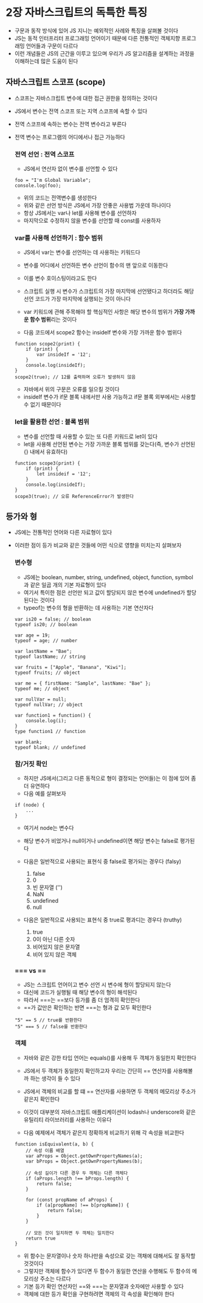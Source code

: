 # 2장 자바스크립트의 독특한 특징

- 구문과 동작 방식에 있어 JS 지니는 예외적인 사례와 특징을 살펴볼 것이다
- JS는 동적 인터프리터 프로그래밍 언어이기 때문에 다른 전통적인 객체지향 프로그래밍 언어들과 구문이 다르다
- 이런 개념들은 JS의 근간을 이루고 있으며 우리가 JS 알고리즘을 설계하는 과정을 이해하는데 많은 도움이 된다

## 자바스크립트 스코프 (scope)

- 스코프는 자바스크립트 변수에 대한 접근 권한을 정의하는 것이다
- JS에서 변수는 전역 스코프 또는 지역 스코프에 속할 수 있다
- 전역 스코프에 속하는 변수는 전역 변수라고 부른다
- 전역 변수는 프로그램의 어디에서나 접근 가능하다

  ### 전역 선언 : 전역 스코프

  - JS에서 연산자 없이 변수를 선언할 수 있다

  ```
  foo = "I'm Global Variable";
  console.log(foo);
  ```

  - 위의 코드는 전역변수를 생성한다
  - 위와 같은 선언 방식은 JS에서 가장 안좋은 사용법 가운데 하나이다
  - 항상 JS에서는 var나 let를 사용해 변수를 선언하자
  - 마지막으로 수정하지 않을 변수를 선언할 때 const를 사용하자

  ### var를 사용해 선언하기 : 함수 범위

  - JS에서 var는 변수를 선언하는 데 사용하는 키워드다
  - 변수를 어디에서 선언하든 변수 선언이 함수의 맨 앞으로 이동한다
  - 이를 변수 호이스팅이라고도 한다
  - 스크립트 실행 시 변수가 스크립트의 가장 마지막에 선언됐다고 하더라도 해당 선언 코드가 가장 마지막에 실행되는 것이 아니다

  - var 키워드에 관해 주목해야 할 핵심적인 사항은 해당 변수의 범위가 <b>가장 가까운 함수 범위</b>리는 것이다
  - 다음 코드에서 scope2 함수는 insideIf 변수와 가장 가까운 함수 범위다

  ```
  function scope2(print) {
      if (print) {
          var insideIf = '12';
      }
      console.log(insideIf);
  }
  scope2(true); // 12를 출력하며 오류가 발생하지 않음
  ```

  - 자바에서 위의 구문은 오류를 일으킬 것이다
  - insideIf 변수가 if문 블록 내에서만 사용 가능하고 if문 블록 외부에서는 사용할 수 없기 때문이다

  ### let을 활용한 선언 : 블록 범위

  - 변수를 선언할 때 사용할 수 있는 또 다른 키워드로 let이 있다
  - let을 사용해 선언된 변수는 가장 가까운 블록 범위를 갖는다(즉, 변수가 선언된 {} 내에서 유효하다)

  ```
  function scope3(print) {
      if (print) {
          let insideif = '12';
      }
      console.log(insideIf);
  }
  scope3(true); // 오류 ReferenceError가 발생한다
  ```

## 등가와 형

- JS에는 전통적인 언어와 다른 자료형이 있다
- 이러한 점이 등가 비교와 같은 것들에 어떤 식으로 영향을 미치는지 살펴보자

  ### 변수형

  - JS에는 boolean, number, string, undefined, object, function, symbol과 같은 일곱 개의 기본 자료형이 있다
  - 여기서 특이한 점은 선언만 되고 값이 할당되지 않은 변수에 undefined가 할당된다는 것이다
  - typeof는 변수의 형을 반환하는 데 사용하는 기본 연산자다

  ```
  var is20 = false; // boolean
  typeof is20; // boolean

  var age = 19;
  typeof = age; // number

  var lastName = "Bae";
  typeof lastName; // string

  var fruits = ["Apple", "Banana", "Kiwi"];
  typeof fruits; // object

  var me = { firstName: "Sample", lastName: "Bae" };
  typeof me; // object

  var nullVar = null;
  typeof nullVar; // object

  var function1 = function() {
      console.log(i);
  }
  type function1 // function

  var blank;
  typeof blank; // undefined
  ```

  ### 참/거짓 확인

  - 하지만 JS에서(그리고 다른 동적으로 형이 결정되는 언어들)는 이 점에 있어 좀더 유연하다
  - 다음 예를 살펴보자

  ```
  if (node) {
      ...
  }
  ```

  - 여기서 node는 변수다
  - 해당 변수가 비었거나 null이거나 undefined이면 해당 변수는 false로 평가된다

  - 다음은 일반적으로 사용되는 표현식 중 false로 평가되는 경우다 (falsy)

    1. false
    2. 0
    3. 빈 문자열 ('')
    4. NaN
    5. undefined
    6. null

  - 다음은 일반적으로 사용되는 표현식 중 true로 평과디는 경우다 (truthy)

    1. true
    2. 0이 아닌 다른 숫자
    3. 비어있지 않은 문자열
    4. 비어 있지 않은 객체

  ### === vs ==

  - JS는 스크립트 언어이고 변수 선언 시 변수에 형이 할당되지 않는다
  - 대신에 코드가 실행될 때 해당 변수의 형이 해석된다
  - 따라서 ===는 ==보다 등가를 좀 더 엄격히 확인한다
  - ==가 값만은 확인하는 반면 ===는 형과 값 모두 확인한다

  ```
  "5" == 5 // true를 반환한다
  "5" === 5 // false를 반환한다
  ```

  ### 객체

  - 자바와 같은 강한 타입 언어는 equals()를 사용해 두 객체가 동일한지 확인한다
  - JS에서 두 객체가 동일한지 확인하고자 우리는 간단히 == 연산자를 사용해볼까 하는 생각이 들 수 있다
  - JS에서 객체의 비교를 할 떄 == 연산자를 사용하면 두 객체의 메모리상 주소가 같은지 확인한다
  - 이것이 대부분의 자바스크립트 애플리케이션이 lodash나 underscore와 같은 유틸리티 라이브러리를 사용하는 이유다

  - 다음 예제에서 객체가 같은지 정확하게 비교하기 위해 각 속성을 비교한다

  ```
  function isEquivalent(a, b) {
      // 속성 이름 배열
      var aProps = Object.getOwnPropertyNames(a);
      var bProps = Object.getOwnPropertyNames(b);

      // 속성 길이가 다른 경우 두 객체는 다른 객체다
      if (aProps.length !== bProps.length) {
          return false;
      }

      for (const propName of aProps) {
          if (a[propName] !== b[propName]) {
              return false;
          }
      }

      // 모든 것이 일치하면 두 객체는 일치한다
      return true
  }
  ```

  - 위 함수는 문자열이나 숫자 하나만을 속성으로 갖는 객채에 대해서도 잘 동작할 것것이다
  - 그렇지만 객체에 함수가 있다면 두 함수가 동일한 연산을 수행해도 두 함수의 메모리상 주소는 다르다
  - 기본 등가 확인 연산자인 ==와 ===는 문자열과 숫자에만 사용할 수 있다
  - 객체에 대한 등가 확인을 구현하려면 객체의 각 속성을 확인해야 한다
